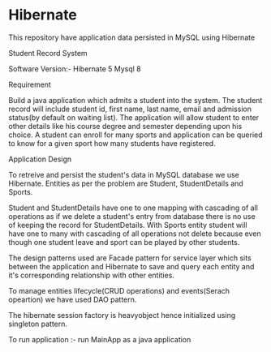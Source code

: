 # Hibernate
This repository have application data persisted in MySQL using Hibernate 

Student Record System

Software Version:- Hibernate 5
		   Mysql 8

Requirement

Build a java application which admits a student into the system. The student record will include student id, first name, last name, email and admission status(by default on waiting list). The application will allow student to enter other details like his course degree and semester depending upon his choice. A student can enroll for many sports and application can be queried to know for a given sport how many students have registered.

Application Design

To retreive and persist the student's data in MySQL database we use Hibernate. Entities as per the problem are Student, StudentDetails and Sports. 

Student and StudentDetails have one to one mapping with cascading of all operations as if we delete a student's entry from database there is no use of keeping the record for StudentDetails. With Sports entity student will have one to many with cascading of all operations not delete because even though one student leave and sport can be played by other students. 

The design patterns used are Facade pattern for service layer which sits between the application and Hibernate to save and query each entity and it's corresponding relationship with other entities.

To manage entities lifecycle(CRUD operations) and events(Serach opeartion) we have used DAO pattern.

The hibernate session factory is heavyobject hence initialized using singleton pattern.

To run application :- run MainApp as a java application
